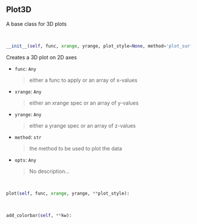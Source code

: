 ## <a id=McUtils.Plots.Plots.Plot3D>Plot3D</a>
A base class for 3D plots

<a id=McUtils.Plots.Plots.Plot3D.__init__>&nbsp;</a>
```python
__init__(self, func, xrange, yrange, plot_style=None, method='plot_surface', colorbar=None, figure=None, axes=None, subplot_kw=None, **opts): 
```
Creates a 3D plot on 2D axes
- `func`: `Any`
    >either a func to apply or an array of x-values
- `xrange`: `Any`
    >either an xrange spec or an array of y-values
- `yrange`: `Any`
    >either a yrange spec or an array of z-values
- `method`: `str`
    >the method to be used to plot the data
- `opts`: `Any`
    >No description...

<a id=McUtils.Plots.Plots.Plot3D.plot>&nbsp;</a>
```python
plot(self, func, xrange, yrange, **plot_style): 
```

<a id=McUtils.Plots.Plots.Plot3D.add_colorbar>&nbsp;</a>
```python
add_colorbar(self, **kw): 
```

